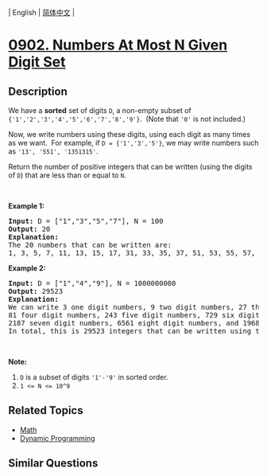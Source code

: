 
| English | [简体中文](README.md) |
# [0902. Numbers At Most N Given Digit Set](https://leetcode-cn.com/problems/numbers-at-most-n-given-digit-set/)
## Description
<p>We have a <strong>sorted</strong> set of digits <code>D</code>, a non-empty subset of <code>{&#39;1&#39;,&#39;2&#39;,&#39;3&#39;,&#39;4&#39;,&#39;5&#39;,&#39;6&#39;,&#39;7&#39;,&#39;8&#39;,&#39;9&#39;}</code>.&nbsp; (Note that <code>&#39;0&#39;</code> is not included.)</p>

<p>Now, we write numbers using these digits, using each digit as many times as we want.&nbsp; For example, if <code>D = {&#39;1&#39;,&#39;3&#39;,&#39;5&#39;}</code>, we may write numbers such as <code>&#39;13&#39;, &#39;551&#39;, &#39;1351315&#39;</code>.</p>

<p>Return the number of positive integers that can be written (using the digits of <code>D</code>) that are less than or equal to <code>N</code>.</p>

<p>&nbsp;</p>

<p><strong>Example 1:</strong></p>

<pre>
<strong>Input: </strong>D = <span id="example-input-1-1">[&quot;1&quot;,&quot;3&quot;,&quot;5&quot;,&quot;7&quot;]</span>, N = <span id="example-input-1-2">100</span>
<strong>Output: </strong><span id="example-output-1">20</span>
<strong>Explanation: </strong>
The 20 numbers that can be written are:
1, 3, 5, 7, 11, 13, 15, 17, 31, 33, 35, 37, 51, 53, 55, 57, 71, 73, 75, 77.
</pre>

<div>
<p><strong>Example 2:</strong></p>

<pre>
<strong>Input: </strong>D = <span id="example-input-2-1">[&quot;1&quot;,&quot;4&quot;,&quot;9&quot;]</span>, N = <span id="example-input-2-2">1000000000</span>
<strong>Output: </strong><span id="example-output-2">29523</span>
<strong>Explanation: </strong>
We can write 3 one digit numbers, 9 two digit numbers, 27 three digit numbers,
81 four digit numbers, 243 five digit numbers, 729 six digit numbers,
2187 seven digit numbers, 6561 eight digit numbers, and 19683 nine digit numbers.
In total, this is 29523 integers that can be written using the digits of D.</pre>
</div>

<p>&nbsp;</p>

<p><strong>Note:</strong></p>

<ol>
	<li><code>D</code> is a&nbsp;subset of digits <code>&#39;1&#39;-&#39;9&#39;</code> in sorted order.</li>
	<li><code>1 &lt;= N &lt;= 10^9</code></li>
</ol>

## Related Topics
- [Math](https://leetcode-cn.com/tag/math)
- [Dynamic Programming](https://leetcode-cn.com/tag/dynamic-programming)
## Similar Questions

